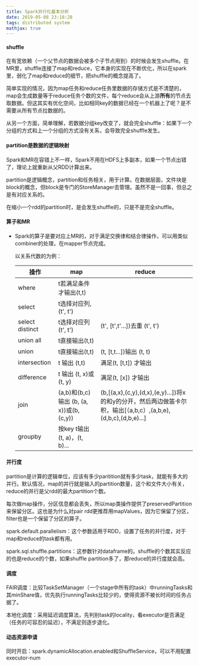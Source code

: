 ```yaml
---
title: Spark并行化基本分析
date: 2019-05-08 23:18:28
tags: distributed system
mathjax: true
---
```


#### shuffle

在有宽依赖（一个父节点的数据会被多个子节点用到）的时候会发生shuffle。在MR里，shuffle连接了map和reduce，它本身的实现在不断优化，所以在spark里，弱化了map和reduce的细节，把shuffle的概念提高了。

简单实现的情况，因为map任务和reduce任务里数据的存储方式是不清楚的，map会生成数量等于reduce任务个数的文件，每个reduce会从上游**所有**的节点去取数据。但这其实有优化空间，比如相同key的数据已经在一个机器上了呢？是不需要从所有节点拉数据的。

从另一个方面，简单理解，若数据分组key改变了，就会完全shuffle：如果下一个分组的方式和上一个分组的方式没有关系，会导致完全shuffle发生。

#### partition是数据的逻辑映射

Spark和MR在容错上不一样，Spark不用在HDFS上多副本，如果一个节点出错了，理论上就重新从父RDD计算出来。

partition是逻辑概念，partition和任务相关，用于计算。在数据层面，文件块是block的概念，但block是专门的StoreManager去管理。虽然不是一回事，但总之是有对应关系的。

在缩小一个rdd的partition时，是会发生shuffle的，只是不是完全shuffle。

#### 算子和MR

- Spark的算子是要对应上MR的，对于满足交换律和结合律操作，可以用类似combiner的处理，在mapper节点完成。

  以关系代数的为例：

  | 操作  | map              | reduce |
  | ----- | ----------------| ------ |
  | where | t若满足条件才输出(t,t) |        |
  | select | t选择对应列,(t', t') |        |
  | select distinct | t选择对应列(t', t') | (t', [t',t'...])去重 (t', t') |
  | union all | t直接输出(t,t) |  |
  | union |  t直接输出(t,t) |   (t, [t,t...])输出 (t, t)    |
  | intersection | t 输出 (t,t) | 满足(t, [t,t]) 才输出 |
  | difference | t 输出 (t, x)或(t, y) | 满足(t, [x]) 才输出 |
  | join | (a,b)和(b,c) 输出 (b, (a, x))或(b, (c,y)) | (b,[(a,x),(c,y),(d,x),(e,y)...])将x的和y的分开，然后两边做笛卡尔积，输出[（a,b,c）,(a,b,e), (d,b,c),(d,b,e)...] |
  | groupby | 按key t输出 (t, a)，(t, b)... |  |

#### 并行度

partition是计算的逻辑单位，应该有多少paritition就有多少task，就能有多大的并行。默认情况，map的并行就是输入的partition数量，这个和文件大小有关，reduce的并行是父rdd的最大partition个数。

每次做map操作，分区信息都会丢失，所以map类操作提供了preservedPartition来保留分区。这也是为什么对pair rdd更推荐用mapValues，因为它保留了分区，filter也是一个保留了分区的算子。

spark.default.parallelism：这个参数适用于RDD，设置了任务的并行度，对于map和reduce的task都有用。

spark.sql.shuffle.partitions：这参数针对dataframe的。shuffle的个数其实反应的也是reduce的个数，如果shuffle partition多了，那reduce的并行度就会高。

#### 调度

FAIR调度：比较TaskSetManager（一个stage中所有的task）中runningTasks和其minShare值，优先执行runningTasks比较少的，使得资源不被长时间的任务占据了。

本地化调度：采用延迟调度算法，先判别task的locality，看executor是否满足（任务的可容忍的延迟），不满足则逐步退化。

#### 动态资源申请

同时开启：spark.dynamicAllocation.enabled和ShuffleService，可以不用配置executor-num

